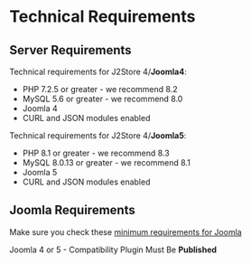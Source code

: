 # Technical Requirements

## Server Requirements <a href="#server-requirements" id="server-requirements"></a>

Technical requirements for J2Store 4/**Joomla4**:

* PHP 7.2.5 or greater - we recommend 8.2
* MySQL 5.6 or greater - we recommend 8.0
* Joomla 4
* CURL and JSON modules enabled

Technical requirements for J2Store 4/**Joomla5**:

* PHP 8.1 or greater - we recommend 8.3
* MySQL 8.0.13 or greater - we recommend 8.1
* Joomla 5
* CURL and JSON modules enabled

## Joomla Requirements <a href="#joomla-requirements" id="joomla-requirements"></a>

Make sure you check these [minimum requirements for Joomla](https://manual.joomla.org/docs/next/get-started/technical-requirements/)

Joomla 4 or 5 - Compatibility Plugin Must Be **Published**
